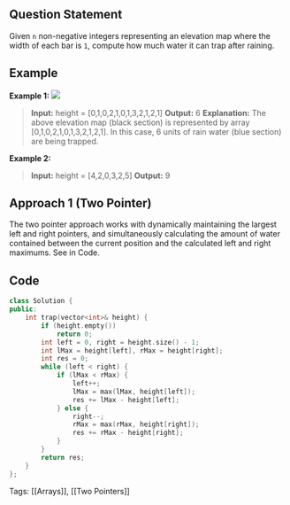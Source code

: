 ## Question Statement
Given `n` non-negative integers representing an elevation map where the width of each bar is `1`, compute how much water it can trap after raining.
## Example
**Example 1:**
![](https://assets.leetcode.com/uploads/2018/10/22/rainwatertrap.png)
>**Input:** height = [0,1,0,2,1,0,1,3,2,1,2,1]
>**Output:** 6
>**Explanation:** The above elevation map (black section) is represented by array [0,1,0,2,1,0,1,3,2,1,2,1]. In this case, 6 units of rain water (blue section) are being trapped.

**Example 2:**
>**Input:** height = [4,2,0,3,2,5]
>**Output:** 9

## Approach 1 (Two Pointer)
The two pointer approach works with dynamically maintaining the largest left and right pointers, and simultaneously calculating the amount of water contained between the current position and the calculated left and right maximums. See in Code.

## Code
```cpp
class Solution {
public:
    int trap(vector<int>& height) {
        if (height.empty())
            return 0;
        int left = 0, right = height.size() - 1;
        int lMax = height[left], rMax = height[right];
        int res = 0;
        while (left < right) {
            if (lMax < rMax) {
                left++;
                lMax = max(lMax, height[left]);
                res += lMax - height[left];
            } else {
                right--;
                rMax = max(rMax, height[right]);
                res += rMax - height[right];
            }
        }
        return res;
    }
};
```
Tags: [[Arrays]], [[Two Pointers]]